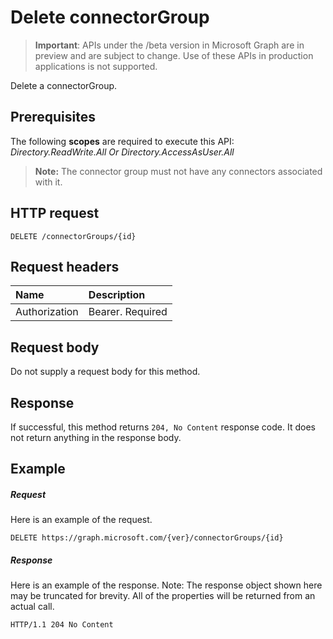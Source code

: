 # Delete connectorGroup

> **Important**: APIs under the /beta version in Microsoft Graph are in preview and are subject to change. Use of these APIs in production applications is not supported.

Delete a connectorGroup.
## Prerequisites
The following **scopes** are required to execute this API: *Directory.ReadWrite.All Or Directory.AccessAsUser.All*

> **Note:** The connector group must not have any connectors associated with it.

## HTTP request
<!-- { "blockType": "ignored" } -->
```http
DELETE /connectorGroups/{id}
```
## Request headers
| Name       | Description|
|:---------------|:----------|
| Authorization  | Bearer. Required|

## Request body
Do not supply a request body for this method.

## Response

If successful, this method returns `204, No Content` response code. It does not return anything in the response body.

## Example
##### Request
Here is an example of the request.
<!-- {
  "blockType": "request",
  "name": "delete_connectorgroup"
}-->
```http
DELETE https://graph.microsoft.com/{ver}/connectorGroups/{id}
```
##### Response
Here is an example of the response. Note: The response object shown here may be truncated for brevity. All of the properties will be returned from an actual call.
<!-- {
  "blockType": "response",
  "truncated": true
} -->
```http
HTTP/1.1 204 No Content
```

<!-- uuid: 8fcb5dbc-d5aa-4681-8e31-b001d5168d79
2015-10-25 14:57:30 UTC -->
<!-- {
  "type": "#page.annotation",
  "description": "Delete connectorGroup",
  "keywords": "",
  "section": "documentation",
  "tocPath": ""
}-->
